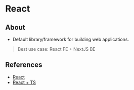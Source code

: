 # React

## About

- Default library/framework for building web applications.

> Best use case: React FE + NextJS BE

## References

- [React](https://facebook.github.io/react/)
- [React + TS](https://youtube.com/playlist?list=PLNqp92_EXZBJ4CBroxVBJEpAXoz1g-naZ)
